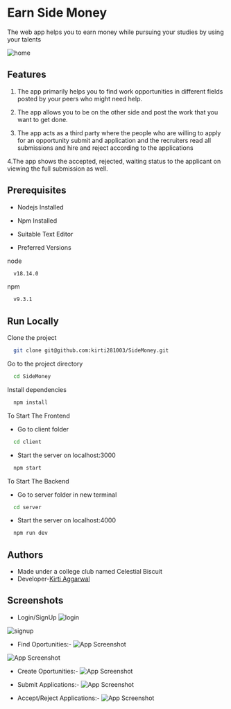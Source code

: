 
# Earn Side Money

The web app helps you to earn money while pursuing your studies by using your talents

![home](https://res.cloudinary.com/duxmh9dws/image/upload/v1678074233/Capture_d33azh.png)
## Features
1. The app primarily helps you to find work opportunities in different fields posted by your peers who might need help.


2. The app allows you to be on the other side and post the work that you want to get done.


3. The app acts as a third party where the people who are willing to apply for an opportunity submit and application and the recruiters read all submissions and hire and reject according to the applications



4.The app shows the accepted, rejected, waiting status to the applicant on viewing the full submission as well.

## Prerequisites
- Nodejs Installed

- Npm Installed

- Suitable Text Editor

- Preferred Versions

node

```bash
  v18.14.0
```

npm

```bash
  v9.3.1
```



## Run Locally

Clone the project

```bash
  git clone git@github.com:kirti281003/SideMoney.git
```

Go to the project directory

```bash
  cd SideMoney
```

Install dependencies

```bash
  npm install
```

To Start The Frontend

- Go to client folder
```bash
  cd client
```
- Start the server on localhost:3000
```bash
  npm start
```

To Start The Backend

- Go to server folder in new terminal
```bash
  cd server
```
- Start the server on localhost:4000
```bash
  npm run dev
```


## Authors
- Made under a college club named Celestial Biscuit
- Developer-[Kirti Aggarwal]("https://github.com/kirti281003")


## Screenshots
- Login/SignUp
![login](https://res.cloudinary.com/duxmh9dws/image/upload/v1678076516/login_icxgns.png)

![signup](https://res.cloudinary.com/duxmh9dws/image/upload/v1678076516/signup_xqjpwd.png)
- Find Oportunities:-
![App Screenshot](https://res.cloudinary.com/duxmh9dws/image/upload/v1678074233/post_mruuax.png)

![App Screenshot](https://res.cloudinary.com/duxmh9dws/image/upload/v1678074239/postpage_bzkzvp.png)



- Create Oportunities:-
![App Screenshot](https://res.cloudinary.com/duxmh9dws/image/upload/v1678074231/postform_fjaos2.png)

- Submit Applications:-
![App Screenshot](https://res.cloudinary.com/duxmh9dws/image/upload/v1678074232/submitapplication_g89h1p.png)

- Accept/Reject Applications:-
![App Screenshot](https://res.cloudinary.com/duxmh9dws/image/upload/v1678074233/submission_page_qwbku6.png)






